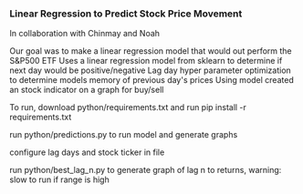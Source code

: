 <h3>Linear Regression to Predict Stock Price Movement</h2>
<p>
  In collaboration with Chinmay and Noah
</p>

<p>
  Our goal was to make a linear regression model that would out perform the S&P500 ETF
  Uses a linear regression model from sklearn to determine if next day would be positive/negative
  Lag day hyper parameter optimization to determine models memory of previous day's prices
  Using model created an stock indicator on a graph for buy/sell
</p>

<p>
  To run, download python/requirements.txt and run pip install -r requirements.txt
</p>
<p>
  run python/predictions.py to run model and generate graphs
</p>
<p>
  configure lag days and stock ticker in file
</p>
<p>
  run python/best_lag_n.py to generate graph of lag n to returns, warning: slow to run if range is high
</p>
